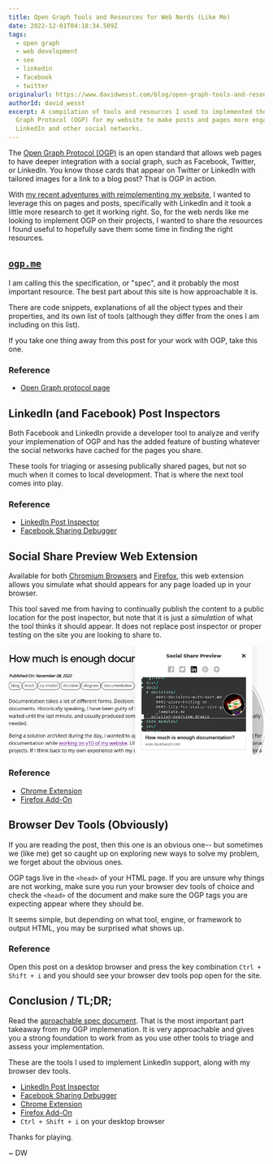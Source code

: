 ```yaml
---
title: Open Graph Tools and Resources for Web Nerds (Like Me)
date: 2022-12-01T04:18:34.509Z
tags:
  - open graph
  - web development
  - seo
  - linkedin
  - facebook
  - twitter
originalurl: https://www.davidwesst.com/blog/open-graph-tools-and-resources-for-web-nerds
authorId: david_wesst
excerpt: A compilation of tools and resources I used to implemented the Open
  Graph Protocol (OGP) for my website to make posts and pages more engaging on
  LinkedIn and other social networks.
---
```


[1]: https://ogp.me
[2]: https://github.com/davidwesst/website/releases
[3]: https://chrome.google.com/webstore/detail/social-share-preview/ggnikicjfklimmffbkhknndafpdlabib
[4]: https://addons.mozilla.org/en-US/firefox/addon/social-share-preview/
[5]: https://www.linkedin.com/post-inspector/
[6]: https://developers.facebook.com/tools/debug/

The [Open Graph Protocol (OGP)][1] is an open standard that allows web pages to have deeper integration with a social graph, such as Facebook, Twitter, or LinkedIn. You know those cards that appear on Twitter or LinkedIn with tailored images for a link to a blog post? That is OGP in action.

With [my recent adventures with reimplementing my website][2], I wanted to leverage this on pages and posts, specifically with LinkedIn and it took a little more research to get it working right. So, for the web nerds like me looking to implement OGP on their projects, I wanted to share the resources I found useful to hopefully save them some time in finding the right resources.

## [`ogp.me`][1]

I am calling this the specification, or "spec", and it probably the most important resource. The best part about this site is how approachable it is. 

There are code snippets, explanations of all the object types and their properties, and its own list of tools (although they differ from the ones I am including on this list).

If you take one thing away from this post for your work with OGP, take this one.

### Reference

- [Open Graph protocol page][1]

## LinkedIn (and Facebook) Post Inspectors

Both Facebook and LinkedIn provide a developer tool to analyze and verify your implemenation of OGP and has the added feature of busting whatever the social networks have cached for the pages you share. 

These tools for triaging or assesing publically shared pages, but not so much when it comes to local development. That is where the next tool comes into play.

### Reference

- [LinkedIn Post Inspector][5]
- [Facebook Sharing Debugger][6]

## Social Share Preview Web Extension

Available for both [Chromium Browsers][3] and [Firefox][4], this web extension allows you simulate what should appears for any page loaded up in your browser.

This tool saved me from having to continually publish the content to a public location for the post inspector, but note that it is just a _simulation_ of what the tool thinks it should appear. It does not replace post inspector or proper testing on the site you are looking to share to.

![A window displaying a preview of what a LinkedIn post of the 'How much is enough documentation?' blog post on davidwesst.com](/images/2022-11-30-open-graph-tools-and-resources-for-web-nerds/social-share-preview-example.png)

### Reference

- [Chrome Extension][3]
- [Firefox Add-On][4]

## Browser Dev Tools (Obviously)

If you are reading the post, then this one is an obvious one-- but sometimes we (like me) get so caught up on exploring new ways to solve my problem, we forget about the obvious ones.

OGP tags live in the `<head>` of your HTML page. If you are unsure why things are not working, make sure you run your browser dev tools of choice and check the `<head>` of the document and make sure the OGP tags you are expecting appear where they should be.

It seems simple, but depending on what tool, engine, or framework to output HTML, you may be surprised what shows up.

### Reference

Open this post on a desktop browser and press the key combination `Ctrl + Shift + i` and you should see your browser dev tools pop open for the site.

## Conclusion / TL;DR;

Read the [aproachable spec document][1]. That is the most important part takeaway from my OGP implemenation. It is very approachable and gives you a strong foundation to work from as you use other tools to triage and assess your implementation.

These are the tools I used to implement LinkedIn support, along with my browser dev tools. 

- [LinkedIn Post Inspector][5]
- [Facebook Sharing Debugger][6]
- [Chrome Extension][3]
- [Firefox Add-On][4]
- `Ctrl + Shift + i` on your desktop browser

Thanks for playing.

~ DW


